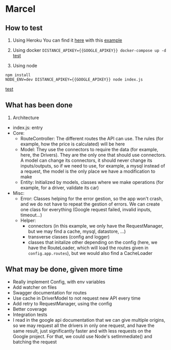 # Marcel

## How to test
1. Using Heroku
You can find it [here](https://wtragnee-marcel.herokuapp.com) with this [example](https://wtragnee-marcel.herokuapp.com/rideProposal?depLat=48.827591&depLong=2.355275&arrLat=48.889934&arrLong=2.347035)

2. Using docker
`DISTANCE_APIKEY={{GOOGLE_APIKEY}} docker-compose up -d`
[test](http://localhost:80)

3. Using node
```
npm install
NODE_ENV=dev DISTANCE_APIKEY={{GOOGLE_APIKEY}} node index.js
```
[test](http://localhost:80)

## What has been done
1. Architecture
- index.js: entry
- Core:
  * RouteController: The different routes the API can use. The rules (for example, how the price is calculated) will be here
  * Model: They use the connectors to require the data (for example, here, the Drivers). They are the only one that should use connectors. A model can change its connectors, it should never change its inputs/outputs, so if we need to use, for example, a mysql instead of a request, the model is the only place we have a modification to make
  * Entity: Initialized by models, classes where we make operations (for example, for a driver, validate its car)
- Misc:
  * Error: Classes helping for the error gestion, so the app won't crash, and we do not have to repeat the gestion of errors. We can create one class for everything (Google request failed, invalid inputs, timeout...)
  * Helper:
    * connectors (in this example, we only have the RequestManager, but we may find a cache, mysql, datastore, ...)
    * transverse classes (config and logger)
    * classes that initalize other depending on the config (here, we have the RouteLoader, which will load the routes given in `config.app.routes`), but we would also find a CacheLoader

## What may be done, given more time
- Really implement Config, with env variables
- Add watcher on files
- Swagger documentation for routes
- Use cache in DriverModel to not request new API every time
- Add retry to RequestManager, using the config
- Better coverage
- Integration tests
- I read in the google api documentation that we can give multiple origins, so we may request all the drivers in only one request, and have the same result, just significantly faster and with less requests on the Google project. For that, we could use Node's setImmediate() and batching the request
